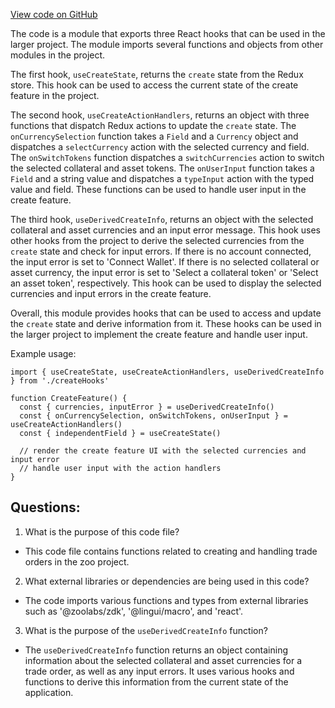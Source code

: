 [View code on GitHub](zoo-labs/zoo/blob/master/core/src/state/create/hook.ts)

The code is a module that exports three React hooks that can be used in the larger project. The module imports several functions and objects from other modules in the project. 

The first hook, `useCreateState`, returns the `create` state from the Redux store. This hook can be used to access the current state of the create feature in the project. 

The second hook, `useCreateActionHandlers`, returns an object with three functions that dispatch Redux actions to update the `create` state. The `onCurrencySelection` function takes a `Field` and a `Currency` object and dispatches a `selectCurrency` action with the selected currency and field. The `onSwitchTokens` function dispatches a `switchCurrencies` action to switch the selected collateral and asset tokens. The `onUserInput` function takes a `Field` and a string value and dispatches a `typeInput` action with the typed value and field. These functions can be used to handle user input in the create feature. 

The third hook, `useDerivedCreateInfo`, returns an object with the selected collateral and asset currencies and an input error message. This hook uses other hooks from the project to derive the selected currencies from the `create` state and check for input errors. If there is no account connected, the input error is set to 'Connect Wallet'. If there is no selected collateral or asset currency, the input error is set to 'Select a collateral token' or 'Select an asset token', respectively. This hook can be used to display the selected currencies and input errors in the create feature. 

Overall, this module provides hooks that can be used to access and update the `create` state and derive information from it. These hooks can be used in the larger project to implement the create feature and handle user input. 

Example usage:

```
import { useCreateState, useCreateActionHandlers, useDerivedCreateInfo } from './createHooks'

function CreateFeature() {
  const { currencies, inputError } = useDerivedCreateInfo()
  const { onCurrencySelection, onSwitchTokens, onUserInput } = useCreateActionHandlers()
  const { independentField } = useCreateState()

  // render the create feature UI with the selected currencies and input error
  // handle user input with the action handlers
}
```
## Questions: 
 1. What is the purpose of this code file?
- This code file contains functions related to creating and handling trade orders in the zoo project.

2. What external libraries or dependencies are being used in this code?
- The code imports various functions and types from external libraries such as '@zoolabs/zdk', '@lingui/macro', and 'react'.

3. What is the purpose of the `useDerivedCreateInfo` function?
- The `useDerivedCreateInfo` function returns an object containing information about the selected collateral and asset currencies for a trade order, as well as any input errors. It uses various hooks and functions to derive this information from the current state of the application.